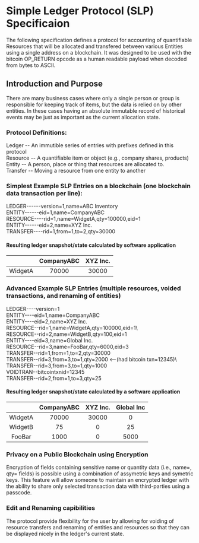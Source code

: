 # Simple Ledger Protocol (SLP) Specificaion

The following specification defines a protocol for accounting of quantifiable Resources that will be allocated and transfered between various Entities using a single address on a blockchain. It was designed to be used with the bitcoin OP_RETURN opcode as a human readable payload when decoded from bytes to ASCII.  

## Introduction and Purpose
There are many business cases where only a single person or group is responsible for keeping track of items, but the data is relied on by other entities.  In these cases having an absolute immutable record of historical events may be just as important as the current allocation state.  

### Protocol Definitions:
Ledger -- An immutible series of entries with prefixes defined in this protocol\
Resource -- A quantifiable item or object (e.g., company shares, products)\
Entity -- A person, place or thing that resources are allocated to.\
Transfer -- Moving a resource from one entity to another

### Simplest Example SLP Entries on a blockchain (one blockchain data transaction per line):

LEDGER------version=1,name=ABC Inventory\
ENTITY------eid=1,name=CompanyABC\
RESOURCE----rid=1,name=WidgetA,qty=100000,eid=1\
ENTITY------eid=2,name=XYZ Inc.\
TRANSFER----rid=1,from=1,to=2,qty=30000

#### Resulting ledger snapshot/state calculated by software application
|         | CompanyABC | XYZ Inc. |
|:-------:|:----------:|:--------:|
| WidgetA |    70000   |   30000  |

### Advanced Example SLP Entries (multiple resources, voided transactions, and renaming of entities)

LEDGER----version=1\
ENTITY----eid=1,name=CompanyABC\
ENTITY----eid=2,name=XYZ Inc.\
RESOURCE--rid=1,name=WidgetA,qty=100000,eid=1\  
RESOURCE--rid=2,name=WidgetB,qty=100,eid=1\
ENTITY----eid=3,name=Global Inc.\
RESOURCE--rid=3,name=FooBar,qty=6000,eid=3\
TRANSFER--rid=1,from=1,to=2,qty=30000\
TRANSFER--rid=3,from=3,to=1,qty=2000          <--(had bitcoin txn=12345)\  
TRANSFER--rid=3,from=3,to=1,qty=1000\
VOIDTRAN--bitcointxnid=12345\
TRANSFER--rid=2,from=1,to=3,qty=25 

#### Resulting ledger snapshot/state calculated by a software application
|         | CompanyABC | XYZ Inc. | Global Inc |
|:-------:|:----------:|:--------:|:----------:|
| WidgetA |    70000   |   30000  |      0     |
| WidgetB |     75     |     0    |     25     |
|  FooBar |    1000    |     0    |    5000    | 


### Privacy on a Public Blockchain using Encryption
Encryption of fields containing sensitive name or quantity data (i.e., name=, qty= fields) is possible using a combination of assymetric keys and symetric keys.  This feature will allow someone to maintain an encrypted ledger with the ability to share only selected transaction data with third-parties using a passcode.

### Edit and Renaming capibilities
The protocol provide flexibility for the user by allowing for voiding of resource transfers and renaming of entities and resources so that they can be displayed nicely in the ledger's current state.

